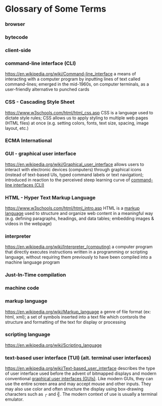 # Glossary of Some Terms

### browser

### bytecode

### client-side

### command-line interface (CLI)
https://en.wikipedia.org/wiki/Command-line_interface
a means of interacting with a computer program by inputting lines of text called command-lines; emerged in the mid-1960s, on computer terminals, as a user-friendly alternative to punched cards

### CSS - Cascading Style Sheet
https://www.w3schools.com/html/html_css.asp
CSS is a language used to dictate style rules; CSS allows us to apply styling to multiple web pages (HTML files) at once (e.g. setting colors, fonts, text size, spacing, image layout, etc.)

### ECMA International

### GUI - graphical user interface
https://en.wikipedia.org/wiki/Graphical_user_interface
allows users to interact with electronic devices (computers) through graphical icons (instead of text-based UIs, typed command labels or text navigation); introduced in reaction to the perceived steep learning curve of [command-line interfaces (CLI)](#command-line-interface-cli)

### HTML - Hyper Text Markup Language
https://www.w3schools.com/html/html_intro.asp
HTML is a [markup language](#markup-language) used to structure and organize web content in a meaningful way (e.g. defining paragraphs, headings, and data tables; embedding images & videos in the webpage)

### interpreter
https://en.wikipedia.org/wiki/Interpreter_(computing)
a computer program that directly executes instructions written in a programming or scripting language, without requiring them previously to have been compiled into a machine language program

### Just-In-Time compilation

### machine code

### markup language
https://en.wikipedia.org/wiki/Markup_language
a genre of file format (ex: html, xml); a set of symbols inserted into a text file which contsrols the structure and formatting of the text for display or processing

### scripting language
https://en.wikipedia.org/wiki/Scripting_language

### text-based user interface (TUI) (alt. terminal user interfaces)
https://en.wikipedia.org/wiki/Text-based_user_interface
describes the type of user interface used before the advent of bitmapped displays and modern conventional [graphical user interfaces (GUIs)](#gui---graphical-user-interface). Like modern GUIs, they can use the entire screen area and may accept mouse and other inputs. They may also use color and often structure the display using box-drawing characters such as ┌ and ╣. The modern context of use is usually a terminal emulator.
    